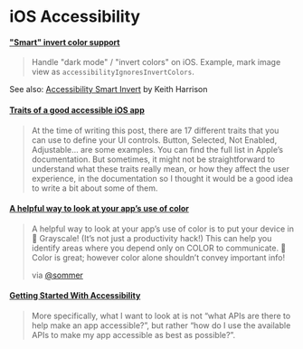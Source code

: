 # iOS Accessibility

#### ["Smart" invert color support](https://duan.ca/2017/12/20/smart-invert-support-for-you-app/)

> Handle "dark mode" / "invert colors" on iOS. Example, mark image view as `accessibilityIgnoresInvertColors`.

See also: [Accessibility Smart Invert](https://useyourloaf.com/blog/accessibility-smart-invert/) by Keith Harrison

#### [Traits of a good accessible iOS app](https://dadederk.github.io/post/2021-01-21-01/)

> At the time of writing this post, there are 17 different traits that you can use to define your UI controls. Button, Selected, Not Enabled, Adjustable… are some examples. You can find the full list in Apple’s documentation. But sometimes, it might not be straightforward to understand what these traits really mean, or how they affect the user experience, in the documentation so I thought it would be a good idea to write a bit about some of them.

#### [A helpful way to look at your app’s use of color](https://mobile.twitter.com/Sommer/status/1357063898529103874)

> A helpful way to look at your app’s use of color is to put your device in 🐼 Grayscale! (It’s not just a productivity hack!) 
> This can help you identify areas where you depend only on COLOR to communicate. 🎨 Color is great; however color alone shouldn’t convey important info!
>
> via [@sommer](https://mobile.twitter.com/Sommer/status/1357063898529103874)

#### [Getting Started With Accessibility](https://www.basbroek.nl/getting-started-voiceover)

> More specifically, what I want to look at is not “what APIs are there to help make an app accessible?”, but rather “how do I use the available APIs to make my app accessible as best as possible?”.
